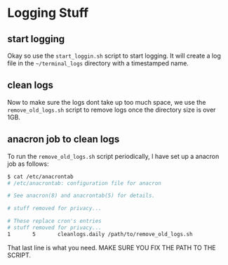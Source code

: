 # Logging Stuff

## start logging 
Okay so use the `start_loggin.sh` script to start logging. It will create a log file in the `~/terminal_logs` directory with a timestamped name. 

## clean logs
Now to make sure the logs dont take up too much space, we use the `remove_old_logs.sh` script to remove logs once the directory size is over 1GB.

## anacron job to clean logs

To run the `remove_old_logs.sh` script periodically, I have set up a anacron job as follows:

```bash
$ cat /etc/anacrontab
# /etc/anacrontab: configuration file for anacron

# See anacron(8) and anacrontab(5) for details.

# stuff removed for privacy...

# These replace cron's entries
# stuff removed for privacy...
1       5       cleanlogs.daily /path/to/remove_old_logs.sh
```

That last line is what you need. MAKE SURE YOU FIX THE PATH TO THE SCRIPT.